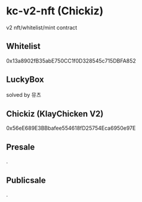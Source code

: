 # kc-v2-nft (Chickiz)
v2 nft/whitelist/mint contract

## Whitelist
0x13a8902fB35abE750CC1f0D328545c715DBFA852

## LuckyBox
solved by 뮤츠

## Chickiz (KlayChicken V2)
0x56eE689E3BBbafee554618fD25754Eca6950e97E

## Presale
.

## Publicsale
.

